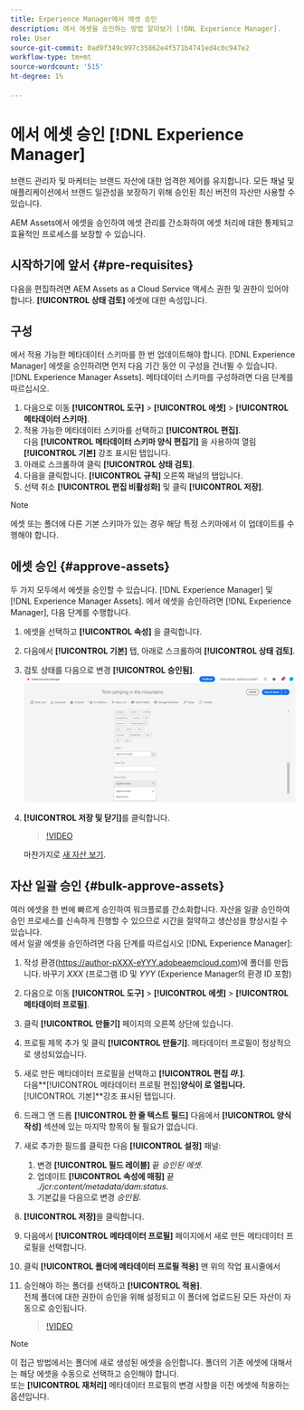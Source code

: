 ```yaml
---
title: Experience Manager에서 에셋 승인
description: 에서 에셋을 승인하는 방법 알아보기 [!DNL Experience Manager].
role: User
source-git-commit: 0ad9f349c997c35862e4f571b4741ed4c0c947e2
workflow-type: tm+mt
source-wordcount: '515'
ht-degree: 1%

---
```


# 에서 에셋 승인 [!DNL Experience Manager]

브랜드 관리자 및 마케터는 브랜드 자산에 대한 엄격한 제어를 유지합니다. 모든 채널 및 애플리케이션에서 브랜드 일관성을 보장하기 위해 승인된 최신 버전의 자산만 사용할 수 있습니다.

AEM Assets에서 에셋을 승인하여 에셋 관리를 간소화하여 에셋 처리에 대한 통제되고 효율적인 프로세스를 보장할 수 있습니다.

## 시작하기에 앞서 {#pre-requisites}

다음을 편집하려면 AEM Assets as a Cloud Service 액세스 권한 및 권한이 있어야 합니다. **[!UICONTROL 상태 검토]** 에셋에 대한 속성입니다.

## 구성

에서 적용 가능한 메타데이터 스키마를 한 번 업데이트해야 합니다. [!DNL Experience Manager] 에셋을 승인하려면 먼저 다음 기간 동안 이 구성을 건너뛸 수 있습니다. [!DNL Experience Manager Assets]. 메타데이터 스키마를 구성하려면 다음 단계를 따르십시오.

1. 다음으로 이동 **[!UICONTROL 도구]** > **[!UICONTROL 에셋]** > **[!UICONTROL 메타데이터 스키마]**.
1. 적용 가능한 메타데이터 스키마를 선택하고 **[!UICONTROL 편집]**. <br>다음 **[!UICONTROL 메타데이터 스키마 양식 편집기]** 을 사용하여 열림 **[!UICONTROL 기본]** 강조 표시된 탭입니다.
1. 아래로 스크롤하여 클릭 **[!UICONTROL 상태 검토]**.
1. 다음을 클릭합니다. **[!UICONTROL 규칙]** 오른쪽 패널의 탭입니다.
1. 선택 취소 **[!UICONTROL 편집 비활성화]** 및 클릭 **[!UICONTROL 저장]**.

>[!NOTE]
>
>에셋 또는 폴더에 다른 기본 스키마가 있는 경우 해당 특정 스키마에서 이 업데이트를 수행해야 합니다.

## 에셋 승인 {#approve-assets}

두 가지 모두에서 에셋을 승인할 수 있습니다. [!DNL Experience Manager] 및 [!DNL Experience Manager Assets]. 에서 에셋을 승인하려면 [!DNL Experience Manager], 다음 단계를 수행합니다.

1. 에셋을 선택하고 **[!UICONTROL 속성]** 을 클릭합니다.
1. 다음에서 **[!UICONTROL 기본]** 탭, 아래로 스크롤하여 **[!UICONTROL 상태 검토]**.
1. 검토 상태를 다음으로 변경 **[!UICONTROL 승인됨]**.
   ![이미지](/help/assets/assets/approve-old-ui.png)
1. **[!UICONTROL 저장 및 닫기]**&#x200B;를 클릭합니다.

   >[!VIDEO](https://video.tv.adobe.com/v/3427430)

   마찬가지로 [새 자산 보기](https://experienceleague.adobe.com/docs/experience-manager-assets-essentials/help/manage-organize.html?lang=en#manage-asset-status).

## 자산 일괄 승인 {#bulk-approve-assets}

여러 에셋을 한 번에 빠르게 승인하여 워크플로를 간소화합니다. 자산을 일괄 승인하여 승인 프로세스를 신속하게 진행할 수 있으므로 시간을 절약하고 생산성을 향상시킬 수 있습니다.
<br>에서 일괄 에셋을 승인하려면 다음 단계를 따르십시오 [!DNL Experience Manager]:

1. 작성 환경(https://author-pXXX-eYYY.adobeaemcloud.com)에 폴더를 만듭니다. 바꾸기 _XXX_ (프로그램 ID 및 _YYY_ (Experience Manager의 환경 ID 포함)
1. 다음으로 이동 **[!UICONTROL 도구]** > **[!UICONTROL 에셋]** > **[!UICONTROL 메타데이터 프로필]**.
1. 클릭 **[!UICONTROL 만들기]** 페이지의 오른쪽 상단에 있습니다.
1. 프로필 제목 추가 및 클릭 **[!UICONTROL 만들기]**. 메타데이터 프로필이 정상적으로 생성되었습니다.
1. 새로 만든 메타데이터 프로필을 선택하고 **[!UICONTROL 편집 _마._]**. <br>다음&#x200B;**[!UICONTROL 메타데이터 프로필 편집]**양식이 로 열립니다.**[!UICONTROL 기본]**강조 표시된 탭입니다.
1. 드래그 앤 드롭 **[!UICONTROL 한 줄 텍스트 필드]** 다음에서 **[!UICONTROL 양식 작성]** 섹션에 있는 마지막 항목이 될 필요가 없습니다.
1. 새로 추가한 필드를 클릭한 다음 **[!UICONTROL 설정]** 패널:
   1. 변경 **[!UICONTROL 필드 레이블]** 끝 _승인된 에셋_.
   1. 업데이트 **[!UICONTROL 속성에 매핑]** 끝 _./jcr:content/metadata/dam:status_.
   1. 기본값을 다음으로 변경 _승인됨_.

1. **[!UICONTROL 저장]**&#x200B;을 클릭합니다.
1. 다음에서 **[!UICONTROL 메타데이터 프로필]** 페이지에서 새로 만든 메타데이터 프로필을 선택합니다.
1. 클릭 **[!UICONTROL 폴더에 메타데이터 프로필 적용]** 맨 위의 작업 표시줄에서
1. 승인해야 하는 폴더를 선택하고 **[!UICONTROL 적용]**.
   <br> 전체 폴더에 대한 권한이 승인을 위해 설정되고 이 폴더에 업로드된 모든 자산이 자동으로 승인됩니다.

   >[!VIDEO](https://video.tv.adobe.com/v/3427431)

>[!NOTE]
> 
>이 접근 방법에서는 폴더에 새로 생성된 에셋을 승인합니다. 폴더의 기존 에셋에 대해서는 해당 에셋을 수동으로 선택하고 승인해야 합니다. <br> 또는 **[!UICONTROL 재처리]** 메타데이터 프로필의 변경 사항을 이전 에셋에 적용하는 옵션입니다.

